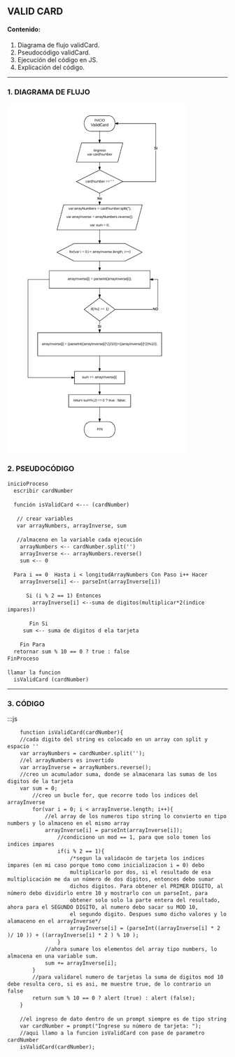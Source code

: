 ## VALID CARD
#### Contenido:
1. Diagrama de flujo validCard.
2. Pseudocódigo validCard.
3. Ejecución del código en JS.
4. Explicación del código.

- - - - - - -  --- - - - - - - - -- -

### 1. DIAGRAMA DE FLUJO

![DFcard](diagramaFlujoCard.png "Diagrama Flujo ValidCard")

### 2. PSEUDOCÓDIGO

    inicioProceso
      escribir cardNumber

      función isValidCard <--- (cardNumber)

       // crear variables
       var arrayNumbers, arrayInverse, sum

       //almaceno en la variable cada ejecución
        arrayNumbers <-- cardNumber.split('')
        arrayInverse <-- arrayNumbers.reverse()
        sum <-- 0

      Para i == 0  Hasta i < longitudArrayNumbers Con Paso i++ Hacer
        arrayInverse[i] <-- parseInt(arrayInverse[i])

          Si (i % 2 == 1) Entonces
            arrayInverse[i] <--suma de digitos(multiplicar*2(indice impares))

    	   Fin Si
         sum <-- suma de digitos d ela tarjeta

    	Fin Para
      retornar sum % 10 == 0 ? true : false
    FinProceso

    llamar la funcion
      isValidCard (cardNumber)

- ------------------------------------------

### 3. CÓDIGO


:::js



        function isValidCard(cardNumber){
        //cada digito del string es colocado en un array con split y espacio ''
        var arrayNumbers = cardNumber.split('');
        //el arrayNumbers es invertido
        var arrayInverse = arrayNumbers.reverse();
        //creo un acumulador suma, donde se almacenara las sumas de los digitos de la tarjeta
        var sum = 0;
            //creo un bucle for, que recorre todo los indices del arrayInverse
            for(var i = 0; i < arrayInverse.length; i++){
                //el array de los numeros tipo string lo convierto en tipo numbers y lo almaceno en el mismo array
                arrayInverse[i] = parseInt(arrayInverse[i]);
                    //condiciono un mod == 1, para que solo tomen los indices impares
                    if(i % 2 == 1){
                        /*segun la validacón de tarjeta los indices impares (en mi caso porque tomo como inicializacion i = 0) debo
                        multiplicarlo por dos, si el resultado de esa multiplicación me da un número de dos digitos, entonces debo sumar
                        dichos digitos. Para obtener el PRIMER DIGITO, al número debo dividirlo entre 10 y mostrarlo con un parseInt, para
                        obtener solo solo la parte entera del resultado, ahora para el SEGUNDO DIGITO, al numero debo sacar su MOD 10,
                        el segundo digito. Despues sumo dicho valores y lo alamaceno en el arrayInverse*/
                        arrayInverse[i] = (parseInt((arrayInverse[i] * 2 )/ 10 )) + ((arrayInverse[i] * 2 ) % 10 );
                    }
                //ahora sumare los elementos del array tipo numbers, lo almacena en una variable sum.
                sum += arrayInverse[i];
            }
            //para validarel numero de tarjetas la suma de digitos mod 10 debe resulta cero, si es asi, me muestre true, de lo contrario un false
            return sum % 10 == 0 ? alert (true) : alert (false);
        }

        //el ingreso de dato dentro de un prompt siempre es de tipo string
        var cardNumber = prompt("Ingrese su número de tarjeta: ");
        //aqui llamo a la funcion isValidCard con pase de parametro cardNumber
        isValidCard(cardNumber);
